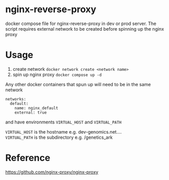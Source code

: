 # nginx-reverse-proxy
docker compose file for nginx-reverse-proxy in dev or prod server.
The script requires external network to be created before spinning up the nginx proxy

# Usage
1. create network `docker network create <network name>`
2. spin up nginx proxy `docker compose up -d`

Any other docker containers that spun up will need to be in the same network
```
networks:
  default:
    name: nginx_default
    external: true
```
and have environments `VIRTUAL_HOST` and `VIRTUAL_PATH`

`VIRTUAL_HOST` is the hostname e.g. dev-genomics.net....\
`VIRTUAL_PATH` is the subdirectory e.g. /genetics_ark

# Reference
https://github.com/nginx-proxy/nginx-proxy
